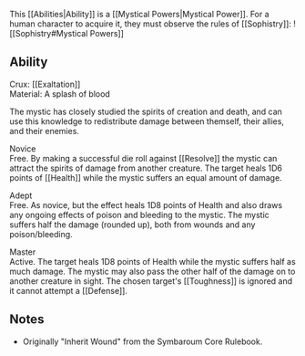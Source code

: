 This [[Abilities|Ability]] is a [[Mystical Powers|Mystical Power]]. For a human character to acquire it, they must observe the rules of [[Sophistry]]:
![[Sophistry#Mystical Powers]]
## Ability
Crux: [[Exaltation]]<br>Material: A splash of blood

The mystic has closely studied the spirits of creation and death, and can use this knowledge to redistribute damage between themself, their allies, and their enemies.

Novice<br>Free. By making a successful die roll against [[Resolve]] the mystic can attract the spirits of damage from another creature. The target heals 1D6 points of [[Health]] while the mystic suffers an equal amount of damage.

Adept<br>Free. As novice, but the effect heals 1D8 points of Health and also draws any ongoing effects of poison and bleeding to the mystic. The mystic suffers half the damage (rounded up), both from wounds and any poison/bleeding.

Master<br>Active. The target heals 1D8 points of Health while the mystic suffers half as much damage. The mystic may also pass the other half of the damage on to another creature in sight. The chosen target's [[Toughness]] is ignored and it cannot attempt a [[Defense]].
## Notes
* Originally "Inherit Wound" from the Symbaroum Core Rulebook.